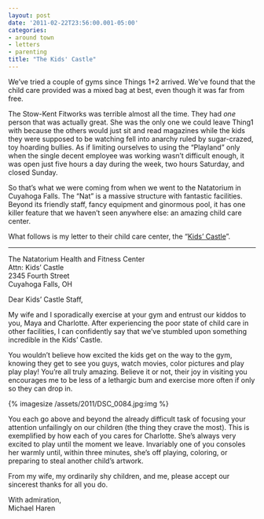 ```yaml
---
layout: post
date: '2011-02-22T23:56:00.001-05:00'
categories:
- around town
- letters
- parenting
title: "The Kids' Castle"
---
```


We’ve tried a couple of gyms since Things 1+2 arrived. We’ve found that the child care provided was a mixed bag at best, even though it was far from free.

The Stow-Kent Fitworks was terrible almost all the time. They had *one* person that was actually great. She was the only one we could leave Thing1 with because the others would just sit and read magazines while the kids they were supposed to be watching fell into anarchy ruled by sugar-crazed, toy hoarding bullies. As if limiting ourselves to using the “Playland” only when the single decent employee was working wasn’t difficult enough, it was open just five hours a day during the week, two hours Saturday, and closed Sunday.

So that’s what we were coming from when we went to the Natatorium in Cuyahoga Falls. The “Nat” is a massive structure with fantastic facilities. Beyond its friendly staff, fancy equipment and ginormous pool, it has one killer feature that we haven’t seen anywhere else: an amazing child care center. 

What follows is my letter to their child care center, the “[Kids’ Castle](http://cfo.cityofcf.com/web/parks-and-recreation/natatorium/kids-castle)”.

***

The Natatorium Health and Fitness Center   
Attn: Kids’ Castle    
2345 Fourth Street    
Cuyahoga Falls, OH

Dear Kids’ Castle Staff,

My wife and I sporadically exercise at your gym and entrust our kiddos to you, Maya and Charlotte. After experiencing the poor state of child care in other facilities, I can confidently say that we’ve stumbled upon something incredible in the Kids’ Castle. 

You wouldn’t believe how excited the kids get on the way to the gym, knowing they get to see you guys, watch movies, color pictures and play play play! You’re all truly amazing. Believe it or not, their joy in visiting you encourages me to be less of a lethargic bum and exercise more often if only so they can drop in.

{% imagesize /assets/2011/DSC_0084.jpg:img %}

You each go above and beyond the already difficult task of focusing your attention unfailingly on our children (the thing they crave the most). This is exemplified by how each of you cares for Charlotte. She’s always very excited to play until the moment we leave. Invariably one of you consoles her warmly until, within three minutes, she’s off playing, coloring, or preparing to steal another child’s artwork. 

From my wife, my ordinarily shy children, and me, please accept our sincerest thanks for all you do.

With admiration,   
Michael Haren
